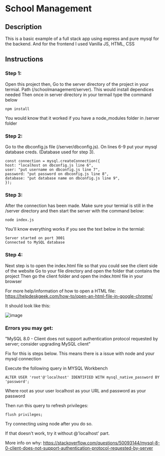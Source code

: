 # School Management

## Description

This is a basic example of a full stack app using express and pure mysql for the backend. And for the frontend I used Vanilla JS, HTML, CSS

## Instructions

### Step 1:

Open this project then, Go to the server directory of the project in your termial. Path (/schoolmanagement/server). This would install dependices needed
Then once in server directory in your termail type the command below

```
npm install
```

You would know that it worked if you have a node_modules folder in /server folder

### Step 2:

Go to the dbconfig.js file (/server/dbconfig.js).
On lines 6-9 put your mysql database creds. (Database used for step 3).

```
const connection = mysql.createConnection({
host: "localhost on dbconfig.js line 6",
user: "put username on dbconfig.js line 7",
password: "put password on dbconfig.js line 8",
database: "put database name on dbconfig.js line 9",
});
```

### Step 3:

After the connection has been made. Make sure your termial is still in the /server directory and then start the server with the command below:

```
node index.js
```

You'll know everything works if you see the text below in the termial:
```
Server started on port 3001
Connected to MySQL database
```

### Step 4:

Next step is to open the index.html file so that you could see the client side of the website
Go to your file directory and open the folder that contains the project
Then go the client folder and open the index.html file in your browser

For more help/information of how to open a HTML file: https://helpdeskgeek.com/how-to/open-an-html-file-in-google-chrome/

It should look like this:

![image](https://github.com/luismolinuevo/schoolmanagement/assets/89353175/9add6860-2504-4df2-b50a-35ede0a8ad19)


### Errors you may get:

"MySQL 8.0 - Client does not support authentication protocol requested by server; consider upgrading MySQL client"

Fix for this is steps below. This means there is a issue with node and your mysql connection

Execute the following query in MYSQL Workbench

```
ALTER USER 'root'@'localhost' IDENTIFIED WITH mysql_native_password BY 'password';
```

Where root as your user localhost as your URL and password as your password

Then run this query to refresh privileges:

```
flush privileges;
```

Try connecting using node after you do so.

If that doesn't work, try it without @'localhost' part.

More info on why: https://stackoverflow.com/questions/50093144/mysql-8-0-client-does-not-support-authentication-protocol-requested-by-server

